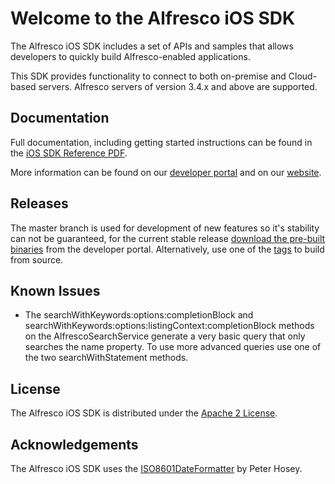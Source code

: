 Welcome to the Alfresco iOS SDK
===============================

The Alfresco iOS SDK includes a set of APIs and samples that allows developers to quickly build Alfresco-enabled applications. 

This SDK provides functionality to connect to both on-premise and Cloud-based servers. Alfresco servers of version 3.4.x and above are supported. 


Documentation
-------------

Full documentation, including getting started instructions can be found in the [iOS SDK Reference PDF](https://developer.alfresco.com/resources/alfresco/pdf/iOSSDKReference-v1.0.pdf). 

More information can be found on our [developer portal](http://developer.alfresco.com/mobile) and on our [website](http://www.alfresco.com/products/mobile).


Releases
--------

The master branch is used for development of new features so it's stability can not be guaranteed, for the current stable release 
[download the pre-built binaries](https://developer.alfresco.com/resources/alfresco/downloads/alfresco-ios-sdk.zip) from the developer portal. 
Alternatively, use one of the [tags](https://github.com/Alfresco/alfresco-ios-sdk/tags) to build from source.


Known Issues
------------

- The searchWithKeywords:options:completionBlock and searchWithKeywords:options:listingContext:completionBlock methods on the AlfrescoSearchService
  generate a very basic query that only searches the name property. To use more advanced queries use one of the two searchWithStatement methods.

License
-------

The Alfresco iOS SDK is distributed under the [Apache 2 License](http://www.apache.org/licenses/LICENSE-2.0.html).


Acknowledgements
----------------

The Alfresco iOS SDK uses the [ISO8601DateFormatter](https://bitbucket.org/boredzo/iso-8601-parser-unparser) by Peter Hosey.